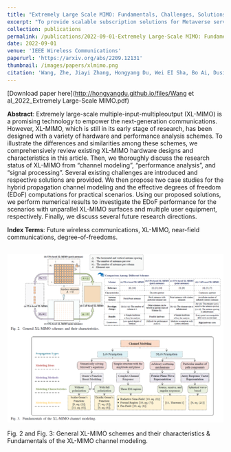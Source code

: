 ```yaml
---
title: "Extremely Large Scale MIMO: Fundamentals, Challenges, Solutions, and Future Directions"
excerpt: "To provide scalable subscription solutions for Metaverse services, we propose a new concept, named Metaverse-as-a-Service (MaaS), in which various physical-virtual components and technologies in the Metaverse can be delivered as services. Furthermore, to unify the management and orchestration of MaaS, we propose a novel framework, called Slicing4Meta, to customize Metaverse services by intelligently integrating MaaS models and the associated multi-dimensional resources on the components and technologies."
collection: publications
permalink: /publications/2022-09-01-Extremely Large-Scale MIMO: Fundamentals, Challenges, Solutions, and Future Directions
date: 2022-09-01
venue: 'IEEE Wireless Communications'
paperurl: 'https://arxiv.org/abs/2209.12131'
thumbnail: /images/papers/xlmimo.png
citation: 'Wang, Zhe, Jiayi Zhang, Hongyang Du, Wei EI Sha, Bo Ai, Dusit Niyato, and Mérouane Debbah. "Extremely Large-Scale MIMO: Fundamentals, Challenges, Solutions, and Future Directions." IEEE Wireless Communications, arXiv preprint arXiv:2209.12131 (2023).'
---
```


[Download paper here](http://hongyangdu.github.io/files/Wang et al_2022_Extremely Large-Scale MIMO.pdf)

**Abstract**: Extremely large-scale multiple-input-multipleoutput (XL-MIMO) is a promising technology to empower the next-generation communications. However, XL-MIMO, which is still in its early stage of research, has been designed with a variety of hardware and performance analysis schemes. To illustrate the differences and similarities among these schemes, we comprehensively review existing XL-MIMO hardware designs and characteristics in this article. Then, we thoroughly discuss the research status of XL-MIMO from “channel modeling”, “performance analysis”, and “signal processing”. Several existing challenges are introduced and respective solutions are provided. We then propose two case studies for the hybrid propagation channel modeling and the effective degrees of freedom (EDoF) computations for practical scenarios. Using our proposed solutions, we perform numerical results to investigate the EDoF performance for the scenarios with unparallel XL-MIMO surfaces and multiple user equipment, respectively. Finally, we discuss several future research directions.

**Index Terms**: Future wireless communications, XL-MIMO, near-field communications, degree-of-freedoms.

<br/><img src='/images/papers/xlmimo.png' width = "700">

Fig. 2 and Fig. 3: General XL-MIMO schemes and their characteristics & Fundamentals of the XL-MIMO channel modeling.